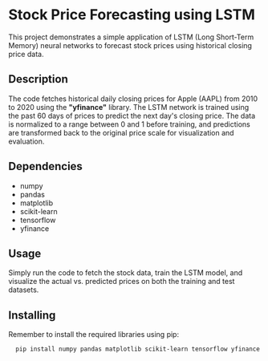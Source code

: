 
# Stock Price Forecasting using LSTM


This project demonstrates a simple application of LSTM (Long Short-Term Memory) neural networks to forecast stock prices using historical closing price data.



## Description

The code fetches historical daily closing prices for Apple (AAPL) from 2010 to 2020 using the **"yfinance"** library. The LSTM network is trained using the past 60 days of prices to predict the next day's closing price. The data is normalized to a range between 0 and 1 before training, and predictions are transformed back to the original price scale for visualization and evaluation.


## Dependencies

- numpy
- pandas
- matplotlib
- scikit-learn
- tensorflow
- yfinance
## Usage

Simply run the code to fetch the stock data, train the LSTM model, and visualize the actual vs. predicted prices on both the training and test datasets.


## Installing

Remember to install the required libraries using pip:


```bash
  pip install numpy pandas matplotlib scikit-learn tensorflow yfinance
```
    